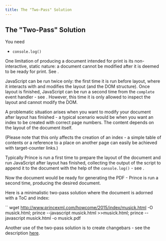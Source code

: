 ```yaml
---
title: The "Two-Pass" Solution
---
```


The "Two-Pass" Solution
-----------------------

You need  
-   `console.log()`

One limitation of producing a document intended for print is its non-interactive, static nature: a document cannot be modified after it is deemed to be ready for print. See .

JavaScript can be run twice only: the first time it is run before layout, where it interacts with and modifies the layout (and the DOM structure). Once layout is finished, JavaScript can be run a second time from the `complete` event handler - see . However, this time it is only allowed to inspect the layout and cannot modify the DOM.

A problematic situation arises when you want to modify your document after layout has finished - a typical scenario would be when you want an index to be created with correct page numbers. The content depends on the layout of the document itself.

(Please note that this only affects the creation of an index - a simple table of contents or a reference to a place on another page can easily be achieved with target-counter links.)

Typically Prince is run a first time to prepare the layout of the document and run JavaScript after layout has finished, collecting the output of the script to append it to the document with the help of the `console.log()` - see .

Now the document would be ready for generating the PDF - Prince is run a second time, producing the desired document.

Here is a minimalistic two-pass solution where the document is adorned with a ToC and index:

``
    wget http://www.princexml.com/howcome/2015/index/musick.html -O musick.html;
      prince --javascript musick.html >>musick.html;
      prince --javascript musick.html -o musick.pdf

Another use of the two-pass solution is to create changebars - see the description [here](http://www.princexml.com/forum/topic/3516/changebars).
